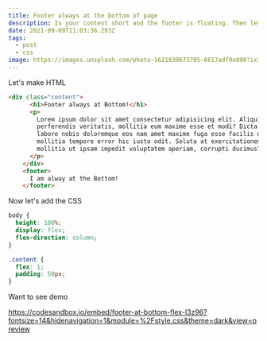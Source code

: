 ```yaml
---
title: Footer always at the bottom of page
description: Is your content short and the footer is floating. Then let's fix it using flex
date: 2021-09-09T11:03:36.293Z
tags:
  - post
  - css
image: https://images.unsplash.com/photo-1621839673705-6617adf9e890?ixid=MnwxMjA3fDB8MHxwaG90by1wYWdlfHx8fGVufDB8fHx8&ixlib=rb-1.2.1&auto=format&fit=crop&w=889&q=80
---
```

Let's make HTML

```html
<div class="content">
      <h1>Footer always at Bottom!</h1>
      <p>
        Lorem ipsum dolor sit amet consectetur adipisicing elit. Aliquid error
        perferendis veritatis, mollitia eum maxime esse et modi? Dicta quo modi
        labore nobis doloremque eos nam amet maxime fuga esse facilis dolore,
        mollitia tempore error hic iusto odit. Soluta at exercitationem dolorum
        mollitia ut ipsam impedit voluptatem aperiam, corrupti ducimus?
      </p>
    </div>
    <footer>
      I am alway at the Bottom!
    </footer>
```

Now let's add the CSS

```css
body {
  height: 100%;
  display: flex;
  flex-direction: column;
}

.content {
  flex: 1;
  padding: 50px;
}
```

Want to see demo

<https://codesandbox.io/embed/footer-at-bottom-flex-l3z96?fontsize=14&hidenavigation=1&module=%2Fstyle.css&theme=dark&view=preview>